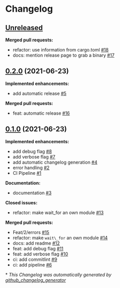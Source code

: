 # Changelog

## [Unreleased](https://github.com/mstruebing/waitz/tree/HEAD)

**Merged pull requests:**

- refactor: use information from cargo.toml [\#18](https://github.com/mstruebing/waitz/pull/18)
- docs: mention release page to grab a binary [\#17](https://github.com/mstruebing/waitz/pull/17)

## [0.2.0](https://github.com/mstruebing/waitz/tree/0.2.0) (2021-06-23)

**Implemented enhancements:**

- add automatic release [\#5](https://github.com/mstruebing/waitz/issues/5)

**Merged pull requests:**

- feat: automatic release [\#16](https://github.com/mstruebing/waitz/pull/16)

## [0.1.0](https://github.com/mstruebing/waitz/tree/0.1.0) (2021-06-23)

**Implemented enhancements:**

- add debug flag [\#8](https://github.com/mstruebing/waitz/issues/8)
- add verbose flag [\#7](https://github.com/mstruebing/waitz/issues/7)
- add automatic changelog generation [\#4](https://github.com/mstruebing/waitz/issues/4)
- error handling [\#2](https://github.com/mstruebing/waitz/issues/2)
- CI Pipeline [\#1](https://github.com/mstruebing/waitz/issues/1)

**Documentation:**

- documentation [\#3](https://github.com/mstruebing/waitz/issues/3)

**Closed issues:**

- refactor: make wait\_for an own module [\#13](https://github.com/mstruebing/waitz/issues/13)

**Merged pull requests:**

- Feat/2/errors [\#15](https://github.com/mstruebing/waitz/pull/15)
- refactor: make `wait\_for` an own module [\#14](https://github.com/mstruebing/waitz/pull/14)
- docs: add readme [\#12](https://github.com/mstruebing/waitz/pull/12)
- feat: add debug flag [\#11](https://github.com/mstruebing/waitz/pull/11)
- feat: add verbose flag [\#10](https://github.com/mstruebing/waitz/pull/10)
- ci: add commitlint [\#9](https://github.com/mstruebing/waitz/pull/9)
- ci: add pipeline [\#6](https://github.com/mstruebing/waitz/pull/6)



\* *This Changelog was automatically generated by [github_changelog_generator](https://github.com/github-changelog-generator/github-changelog-generator)*
